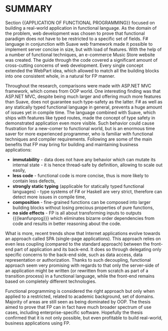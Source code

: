 SUMMARY
=======

Section {{APPLICATION OF FUNCTIONAL PROGRAMMING}} focused on building a real-world application in functional language.
As the domain of the problem, web development was chosen to prove that functional paradigm does not have to be restricted to a specific set of fields.
F# language in conjunction with Suave web framework made it possible to implement server concise in size, but with load of features.
With the help of a number of functional techniques, an e-commerce Music Store website was created.
The guide through the code covered a significant amount of cross-cutting concerns of web development.
Every single concept extended the WebPart idea, which allowed to match all the building blocks into one consistent whole, in a natural for FP manner.

Throughout the research, comparisons were made with ASP.NET MVC framework, which comes from OOP world.
One interesting finding was that ASP.NET MVC, despite being much larger and offering much more features than Suave, does not guarantee such type-safety as the latter.
F# as well as any statically typed functional language in general, prevents a huge amount of issues yet in compile time.
The language combined with Suave, which ships with features like typed routes, made the concept of type safety in demonstrated application even more visible.
Such behavior could cause frustration for a new-comer to functional world, but is an enormous time saver for more experienced programmer, who is familiar with functional techniques and compiler requirements.
Following are some of the main benefits that FP may bring for building and maintaining business applications:

* **immutability** - data does not have any behavior which can mutate its internal state - it is hence thread-safe by definition, allowing to scale out easily,
* **less code** - functional code is more concise, thus is more likely to contain less defects,
* **strongly static typing** (applicable for statically typed functional languages) - type systems of F# or Haskell are very strict, therefore can detect more issues in compile time,
* **composition** - fine-grained functions can be composed into larger building blocks without losing precious properties of pure functions,
* **no side effects** - FP is all about transforming inputs to outputs {{{leanfunprog}}} which eliminates bizarre order dependencies from code and results in better reasoning about the code.

What is more, recent trends show that Internet applications evolve towards an approach called SPA (single-page applications).
This approach relies on even less coupling (compared to the standard approach) between the front-end part of application and its back-end.
It does so through delegating only specific concerns to the back-end side, such as data access, data representation or authorization.
Thanks to such decoupling, functional approach seem very promising with regards to that only the server-side of an application might be written (or rewritten from scratch as part of a transition process) in a functional language, while the front-end remains based on completely different technologies.

Functional programming is considered the right approach but only when applied to a restricted, related to academic background, set of domains.
Majority of areas are still seen as being dominated by OOP.
The thesis aimed to prove that FP can in fact have much broader spectrum of use cases, including enterprise-specific software.
Hopefully the thesis confirmed that it is not only possible, but even profitable to build real-world, business applications using FP.